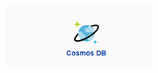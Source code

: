[![Cosmos.png](/.attachments/Cosmos-ae5c0e05-3fed-44cd-9222-1edc0767ded7.png)](https://aka.ms/cosmosdbwiki)
